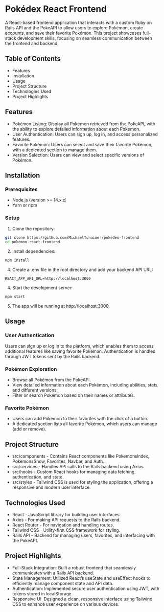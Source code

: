 # Pokédex React Frontend

A React-based frontend application that interacts with a custom Ruby on Rails API and the PokeAPI to allow users to explore Pokémon, create accounts, and save their favorite Pokémon. This project showcases full-stack development skills, focusing on seamless communication between the frontend and backend.

## Table of Contents
* Features
* Installation
* Usage
* Project Structure
* Technologies Used
* Project Highlights

## Features
* Pokémon Listing: Display all Pokémon retrieved from the PokeAPI, with the ability to explore detailed information about each Pokémon.
* User Authentication: Users can sign up, log in, and access personalized features.
* Favorite Pokémon: Users can select and save their favorite Pokémon, with a dedicated section to manage them.
* Version Selection: Users can view and select specific versions of Pokémon.

## Installation
### Prerequisites
* Node.js (version >= 14.x.x)
* Yarn or npm

### Setup
1. Clone the repository:

```bash
git clone https://github.com/MichaelTuhaimer/pokedex-frontend
cd pokemon-react-frontend
```

2. Install dependencies:
```bash
npm install
```

4. Create a .env file in the root directory and add your backend API URL:
```arduino
REACT_APP_API_URL=http://localhost:3000
```

4. Start the development server:
```bash
npm start
```

5. The app will be running at http://localhost:3000.

## Usage
### User Authentication
Users can sign up or log in to the platform, which enables them to access additional features like saving favorite Pokémon. Authentication is handled through JWT tokens sent by the Rails backend.

### Pokémon Exploration
* Browse all Pokémon from the PokeAPI.
* View detailed information about each Pokémon, including abilities, stats, and different versions.
* Filter or search Pokémon based on their names or attributes.

### Favorite Pokémon
* Users can add Pokémon to their favorites with the click of a button.
* A dedicated section lists all favorite Pokémon, which users can manage (add or remove).

## Project Structure
* src/components - Contains React components like PokemonsIndex, PokemonsShow, Favorites, Navbar, and Auth.
* src/services - Handles API calls to the Rails backend using Axios.
* src/hooks - Custom React hooks for managing data fetching, authentication, and state.
* src/styles - Tailwind CSS is used for styling the application, offering a responsive and modern user interface.

## Technologies Used
* React - JavaScript library for building user interfaces.
* Axios - For making API requests to the Rails backend.
* React Router - For navigation and handling routes.
* Tailwind CSS - Utility-first CSS framework for styling.
* Rails API - Backend for managing users, favorites, and interfacing with the PokeAPI.

## Project Highlights
* Full-Stack Integration: Built a robust frontend that seamlessly communicates with a Rails API backend.
* State Management: Utilized React’s useState and useEffect hooks to efficiently manage component state and API data.
* Authentication: Implemented secure user authentication using JWT, with tokens stored in localStorage.
* Responsive UI: Designed a clean, responsive interface using Tailwind CSS to enhance user experience on various devices.
